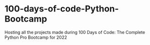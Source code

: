 # 100-days-of-code-Python-Bootcamp
Hosting all the projects made during 100 Days of Code: The Complete Python Pro Bootcamp for 2022
